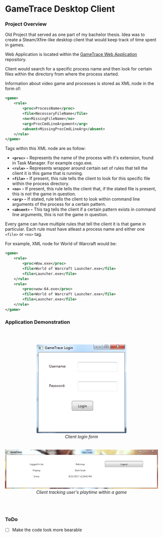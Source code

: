# GameTrace Desktop Client

### Project Overview

Old Project that served as one part of my bachelor thesis. Idea was to create a Steam/Xfire-like desktop client that would keep track of time spent in games.

Web Application is located within the [GameTrace Web Application](https://github.com/dradisavljevic/GameTrace-Web-App) repository.

Client would search for a specific process name and then look for certain files within the directory from where the process started.

Information about video game and processes is stored as XML node in the form of:

```xml
<game>
	<rule>
		<proc>ProcessName</proc>
		<file>NecessaryFileName</file>
		<no>MissingFileName</no>
		<arg>ProcCmdLineArgument</arg>
		<absent>MissingProcCmdLineArg</absent>
	</rule>
</game>
```

Tags within this XML node are as follow:

 * **`<proc>` -** Represents the name of the process with it's extension, found in Task Manager. For example csgo.exe.
 * **`<rule>` -** Represents wrapper around certain set of rules that tell the client it is this game that is running.
 * **`<file>` -** If present, this rule tells the client to look for this specific file within the process directory.
 * **`<no>` -** If present, this rule tells the client that, if the stated file is present, this is not the game in question.
 * **`<arg>` -** If stated, rule tells the client to look within command line arguments of the process for a certain pattern.
 * **`<absent>` -** This tag tells the client if a certain pattern exists in command line arguments, this is not the game in question.

Every game can have multiple rules that tell the client it is that game in particular. Each rule must have atleast a process name and either one `<file>` or `<no>` tag.

For example, XML node for World of Warcraft would be:

```xml
<game>
	<rule>
		<proc>Wow.exe</proc>
		<file>World of Warcraft Launcher.exe</file>
		<file>Launcher.exe</file>
	</rule>
	<rule>
		<proc>wow-64.exe</proc>
		<file>World of Warcraft Launcher.exe</file>
		<file>Launcher.exe</file>
	</rule>
</game>
```

### Application Demonstration
<br>
<br>
<p align="center">

<img src="demonstrationImages/login.png" />
<br>
<i>Client login form</i>
<br>
<br>
<br>
<img src="demonstrationImages/playing.png" />
<br>
<i>Client tracking user's playtime within a game</i>

</p>
<br>
<br>

### ToDo

- [ ] Make the code look more bearable
